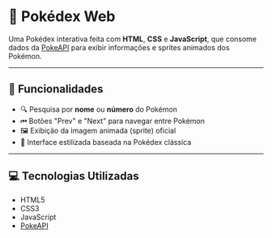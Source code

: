 # 📱 Pokédex Web

Uma Pokédex interativa feita com **HTML**, **CSS** e **JavaScript**, que consome dados da [PokeAPI](https://pokeapi.co/) para exibir informações e sprites animados dos Pokémon.

---

## 🚀 Funcionalidades

- 🔍 Pesquisa por **nome** ou **número** do Pokémon  
- ⏮ Botões "Prev" e "Next" para navegar entre Pokémon  
- 🖼️ Exibição da imagem animada (sprite) oficial  
- 🎨 Interface estilizada baseada na Pokédex clássica  

---

## 💻 Tecnologias Utilizadas

- HTML5
- CSS3
- JavaScript
- [PokeAPI](https://pokeapi.co/)


